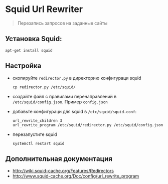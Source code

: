 # Squid Url Rewriter
>Перезапись запросов на заданные сайты

## Установка Squid:
  ```
  apt-get install squid
  ```

## Настройка
- скопируйте `redirector.py` в директорию конфигураци squid
  ```
  cp redirector.py /etc/squid/
  ```
- создайте файл с правилами перенаправлений в `/etc/squid/config.json`. Пример `config.json`
- добавьте конфигураци для squid в `/etc/squid/squid.conf`:

  ```
  url_rewrite_children 3 
  url_rewrite_program /etc/squid/redirector.py /etc/squid/config.json
  ```
- перезапустите squid
  ```
  systemctl restart squid
  ```

## Дополнительная документация
  - http://wiki.squid-cache.org/Features/Redirectors
  - http://www.squid-cache.org/Doc/config/url_rewrite_program

